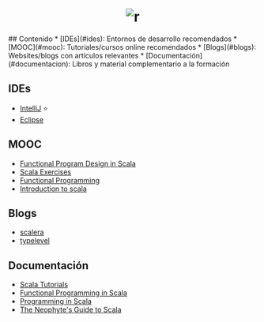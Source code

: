 <h1 align="center">
	<img src="https://turreta.com/wp-content/uploads/2016/02/scala-logo-202x175.jpeg" alt="r">
	<br>
</h1>
## Contenido
* [IDEs](#ides): Entornos de desarrollo recomendados
* [MOOC](#mooc): Tutoriales/cursos online recomendados
* [Blogs](#blogs): Websites/blogs con artículos relevantes
* [Documentación](#documentacion): Libros y material complementario a la formación

## IDEs
- [IntelliJ](https://www.jetbrains.com/idea/) :star:
- [Eclipse](http://scala-ide.org/)

## MOOC
- [Functional Program Design in Scala](https://www.coursera.org/learn/progfun1)
- [Scala Exercises](https://www.scala-exercises.org/std_lib/asserts)
- [Functional Programming](https://www.scala-exercises.org/fp_in_scala/getting_started_with_functional_programming)
- [Introduction to scala](https://bigdatauniversity.com/courses/introduction-to-scala/)

## Blogs
- [scalera](https://scalerablog.wordpress.com)
- [typelevel](http://typelevel.org/blog)

## Documentación
- [Scala Tutorials](http://docs.scala-lang.org/tutorials/)
- [Functional Programming in Scala](https://www.amazon.es/Functional-Programming-Scala-Paul-Chiusano/dp/1617290653)
- [Programming in Scala](https://www.amazon.com/Programming-Scala-Updated-2-12/dp/0981531687/ref=sr_1_1?s=books&ie=UTF8&qid=1481551513&sr=1-1)
- [The Neophyte's Guide to Scala](http://danielwestheide.com/scala/neophytes.html)

